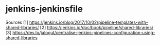 # jenkins-jenkinsfile

Sources
[1] https://jenkins.io/blog/2017/10/02/pipeline-templates-with-shared-libraries/
[2] https://jenkins.io/doc/book/pipeline/shared-libraries/
[3] https://dev.to/jalogut/centralise-jenkins-pipelines-configuration-using-shared-libraries
